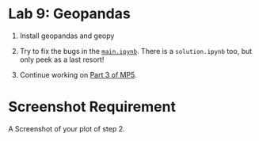# Lab 9: Geopandas

1. Install geopandas and geopy

2. Try to fix the bugs in the [`main.ipynb`](./8-geo/main.ipynb).  There is a `solution.ipynb` too, but only peek as a last resort!

3. Continue working on [Part 3 of MP5](EDGAR.md).

# Screenshot Requirement

A Screenshot of your plot of step 2.